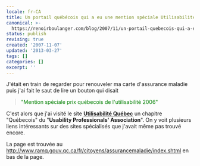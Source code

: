 ```yaml
---
locale: fr-CA
title: Un portail québécois qui a eu une mention spéciale Utilisabilité Québec
canonical: >-
  https://renoirboulanger.com/blog/2007/11/un-portail-quebecois-qui-a-eu-une-mention-speciale-utilisabilite-quebec/
status: publish
revising: true
created: '2007-11-07'
updated: '2013-03-27'
tags: []
categories: []
excerpt: ''
---
```


<p class="wiki-content">J'était en train de regarder pour renouveler ma carte d'assurance maladie puis j'ai fait le saut de lire un bouton qui disait</p>

<blockquote> <font color="green">"Mention spéciale prix québecois de l'utilisabilité 2006"</font></blockquote>
C'est alors que j'ai visité le site <span class="nobr"><a href="http://www.utilisabilitequebec.org/" rel="nofollow"><strong>Utilisabilité Québec</strong></a></span> un chapitre "Québecois" du "<strong>Usability Professionals' Association</strong>". On y voit plusieurs liens intéressants sur des sites spécialisés que j'avait même pas trouvé encore.

La page est trouvée au <span class="nobr"><a href="http://www.ramq.gouv.qc.ca/fr/citoyens/assurancemaladie/index.shtml" rel="nofollow">http://www.ramq.gouv.qc.ca/fr/citoyens/assurancemaladie/index.shtml</a></span> en bas de la page.